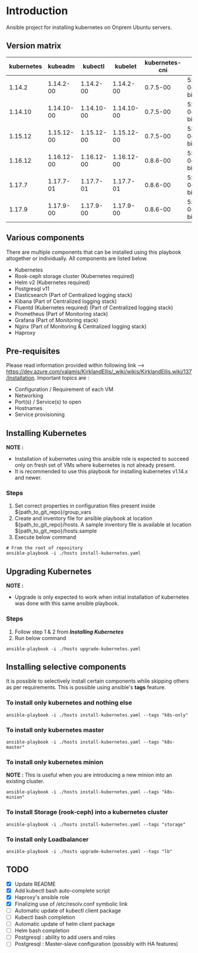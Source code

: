 
# Introduction
Ansible project for installing kubernetes on Onprem Ubuntu servers.

## Version matrix
kubernetes | kubeadm | kubectl | kubelet | kubernetes-cni | docker-ce | containerd.io
-----------|---------|---------|---------|----------------|-----------|---------------
1.14.2 | 1.14.2-00 | 1.14.2-00 | 1.14.2-00 | 0.7.5-00 | 5:18.09.6~3-0~ubuntu-bionic | 1.2.5-1
1.14.10 | 1.14.10-00 | 1.14.10-00 | 1.14.10-00 | 0.7.5-00 | 5:19.03.11~3-0~ubuntu-bionic | 1.2.13-2
1.15.12 | 1.15.12-00 | 1.15.12-00 | 1.15.12-00 | 0.7.5-00 | 5:19.03.11~3-0~ubuntu-bionic | 1.2.13-2
1.16.12 | 1.16.12-00 | 1.16.12-00 | 1.16.12-00 | 0.8.6-00 | 5:19.03.11~3-0~ubuntu-bionic | 1.2.13-2
1.17.7 | 1.17.7-01 | 1.17.7-01 | 1.17.7-01 | 0.8.6-00 | 5:19.03.11~3-0~ubuntu-bionic | 1.2.13-2
1.17.9 | 1.17.9-00 | 1.17.9-00 | 1.17.9-00 | 0.8.6-00 | 5:19.03.11~3-0~ubuntu-bionic | 1.2.13-2
## Various components
There are multiple components that can be installed using this playbook altogether or individually. All components are listed below.
- Kubernetes
- Rook-ceph storage cluster (Kubernetes required)
- Helm v2 (Kubernetes required)
- Postgresql v11
- Elasticsearch (Part of Centralized logging stack)
- Kibana (Part of Centralized logging stack)
- Fluentd (Kubernetes required) (Part of Centralized logging stack)
- Prometheus (Part of Monitoring stack)
- Grafana (Part of Monitoring stack)
- Nginx (Part of Monitoring & Centralized logging stack)
- Haproxy

## Pre-requisites
Please read information provided within following link --> https://dev.azure.com/valamis/KirklandEllis/_wiki/wikis/KirklandEllis.wiki/137/Installation. Important topics are :
- Configuration / Requirement of each VM
- Networking
- Port(s) / Service(s) to open
- Hostnames
- Service provisioning

## Installing Kubernetes
**NOTE :**
- Installation of kubernetes using this ansible role is expected to succeed only on fresh set of VMs where kubernetes is not already present.
- It is recommended to use this playbook for installing kubernetes v1.14.x and newer.

### Steps
1. Set correct properties in configuration files present inside ${path_to_git_repo}/group_vars
2. Create and inventory file for ansible playbook at location ${path_to_git_repo}/hosts. A sample inventory file is available at location ${path_to_git_repo}/hosts.sample
3. Execute below command
```
# From the root of repository
ansible-playbook -i ./hosts install-kubernetes.yaml
```

## Upgrading Kubernetes
**NOTE :**
- Upgrade is only expected to work when initial installation of kubernetes was done with this same ansible playbook.

### Steps
1. Follow step 1 & 2 from _**Installing Kubernetes**_
2. Run below command
```
ansible-playbook -i ./hosts upgrade-kubernetes.yaml
```

## Installing selective components
It is possible to selectively install certain components while skipping others as per requirements. This is possible using ansible's **tags** feature.
### To install only kubernetes and nothing else
```
ansible-playbook -i ./hosts install-kubernetes.yaml --tags "k8s-only"
```
### To install only kubernetes master
```
ansible-playbook -i ./hosts install-kubernetes.yaml --tags "k8s-master"
```
### To install only kubernetes minion
**NOTE :**
This is useful when you are introducing a new minion into an existing cluster.
```
ansible-playbook -i ./hosts install-kubernetes.yaml --tags "k8s-minion"
```
### To install Storage (rook-ceph) into a kubernetes cluster
```
ansible-playbook -i ./hosts install-kubernetes.yaml --tags "storage"
```
### To install only Loadbalancer
```
ansible-playbook -i ./hosts upgrade-kubernetes.yaml --tags "lb"
```

## TODO
- [x] Update README
- [x] Add kubectl bash auto-complete script
- [x] Haproxy's ansible role
- [x] Finalizing use of /etc/resolv.conf symbolic link
- [ ] Automatic update of kubectl client package
- [ ] Kubectl bash completion
- [ ] Automatic update of helm client package
- [ ] Helm bash completion
- [ ] Postgresql : ability to add users and roles
- [ ] Postgresql : Master-slave configuration (possibly with HA features)
